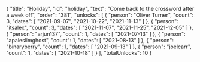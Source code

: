 {
  "title": "Holiday",
  "id": "holiday",
  "text": "Come back to the crossword after a week off",
  "order": "381",
  "unlocks": [
    {
      "person": "Oliver Turner",
      "count": 3,
      "dates": [
        "2021-09-07",
        "2021-10-22",
        "2021-11-13"
      ]
    },
    {
      "person": "itsalex",
      "count": 3,
      "dates": [
        "2021-11-07",
        "2021-11-25",
        "2021-12-05"
      ]
    },
    {
      "person": "arjun137",
      "count": 1,
      "dates": [
        "2021-07-13"
      ]
    },
    {
      "person": "apaleslimghost",
      "count": 1,
      "dates": [
        "2021-08-13"
      ]
    },
    {
      "person": "binaryberry",
      "count": 1,
      "dates": [
        "2021-09-13"
      ]
    },
    {
      "person": "joelcarr",
      "count": 1,
      "dates": [
        "2021-10-18"
      ]
    }
  ],
  "totalUnlocks": 10
}